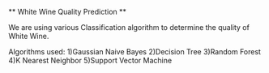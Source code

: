 ** White Wine Quality Prediction **

We are using various Classification algorithm to determine the quality of White Wine.

Algorithms used:
1)Gaussian Naive Bayes
2)Decision Tree
3)Random Forest
4)K Nearest Neighbor
5)Support Vector Machine